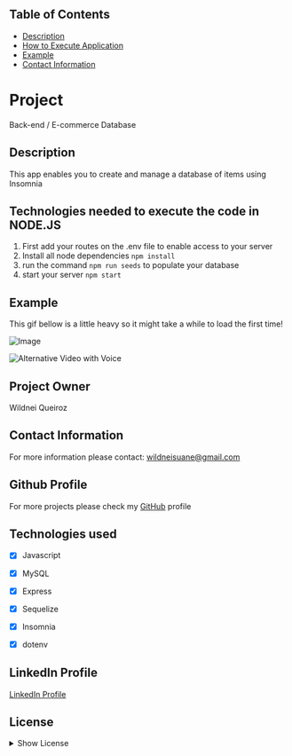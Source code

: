 

## Table of Contents

* [Description](#description)
* [How to Execute Application](#How-to-execute-application)
* [Example](#example)
* [Contact Information](#Contact-information)

# Project

Back-end / E-commerce Database

## Description

This app enables you to create and manage a database of items using Insomnia


## Technologies needed to execute the code in NODE.JS

1. First add your routes on the .env file to enable access to your server
2. Install all node dependencies ``` npm install ```
3. run the command ``` npm run seeds ``` to populate your database
4. start your server ``` npm start ```

## Example

This gif bellow is a little heavy so it might take a while to load the first time!

![Image](https://ik.imagekit.io/devdojo/readme_gif/backendecommerce_cYHvgtFnT.gif)

![Alternative Video with Voice](https://drive.google.com/file/d/1VqpVitwrVxlSzq4hdOkMNu6pPWmepwJD/view?usp=sharing)

## Project Owner

Wildnei Queiroz

## Contact Information

For more information please contact: wildneisuane@gmail.com

## Github Profile

For more projects please check my [GitHub](https://github.com/https://github.com/wildnei) profile

## Technologies used

- [x] Javascript
- [x] MySQL
- [x] Express
- [x] Sequelize
- [x] Insomnia
- [x] dotenv


## LinkedIn Profile

[LinkedIn Profile](https://linkedin.com/in/wildneisuane)

## License

<details>
            <summary>
                <a>Show License</a>
            </summary>
Permission is hereby granted, free of charge, to any person obtaining a copy of this software and associated documentation files (the "Software"), to deal in the Software without restriction, including without limitation the rights to use, copy, modify, merge, publish, distribute, sublicense, and/or sell copies of the Software, and to permit persons to whom the Software is furnished to do so, subject to the following conditions:
The above copyright notice and this permission notice shall be included in all copies or substantial portions of the Software.
    
THE SOFTWARE IS PROVIDED "AS IS", WITHOUT WARRANTY OF ANY KIND, EXPRESS OR IMPLIED, INCLUDING BUT NOT LIMITED TO THE WARRANTIES OF MERCHANTABILITY, FITNESS FOR A PARTICULAR PURPOSE AND NONINFRINGEMENT.IN NO EVENT SHALL THE AUTHORS OR COPYRIGHT HOLDERS BE LIABLE FOR ANY CLAIM, DAMAGES OR OTHER LIABILITY, WHETHER IN AN ACTION OF CONTRACT, TORT OR OTHERWISE, ARISING FROM, OUT OF OR IN CONNECTION WITH THE SOFTWARE OR THE USE OR OTHER DEALINGS IN THE SOFTWARE.
    </details>



    
